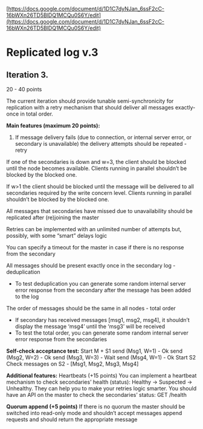 [https://docs.google.com/document/d/1D1C7dyNJan_6ssF2cC-16bWXn26TD5BlDQ1MCQu0S6Y/edit](https://docs.google.com/document/d/1D1C7dyNJan_6ssF2cC-16bWXn26TD5BlDQ1MCQu0S6Y/edit)

# Replicated log v.3

## Iteration 3.

20 - 40 points

The current iteration should provide tunable semi-synchronicity for replication with a retry mechanism that should deliver all messages exactly-once in total order.

**Main features (maximum 20 points):**

1. If message delivery fails (due to connection, or internal server error, or secondary is unavailable) the delivery attempts should be repeated - retry

If one of the secondaries is down and w=3, the client should be blocked until the node becomes available. Clients running in parallel shouldn’t be blocked by the blocked one.

If w>1 the client should be blocked until the message will be delivered to all secondaries required by the write concern level. Clients running in parallel shouldn’t be blocked by the blocked one.

All messages that secondaries have missed due to unavailability should be replicated after (re)joining the master

Retries can be implemented with an unlimited number of attempts but, possibly, with some “smart” delays logic

You can specify a timeout for the master in case if there is no response from the secondary

All messages should be present exactly once in the secondary log - deduplication

* To test deduplication you can generate some random internal server error response from the secondary after the message has been added to the log

The order of messages should be the same in all nodes - total order

* If secondary has received messages [msg1, msg2, msg4], it shouldn’t display the message ‘msg4’ until the ‘msg3’ will be received
* To test the total order, you can generate some random internal server error response from the secondaries

**Self-check acceptance test:**
Start M + S1
send (Msg1, W=1) - Ok
send (Msg2, W=2) - Ok
send (Msg3, W=3) - Wait
send (Msg4, W=1) - Ok
Start S2
Check messages on S2 - [Msg1, Msg2, Msg3, Msg4]

**Additional features:**
Heartbeats (+15 points)
You can implement a heartbeat mechanism to check secondaries’ health (status): Healthy -> Suspected -> Unhealthy.
They can help you to make your retries logic smarter.
You should have an API on the master to check the secondaries’ status: GET /health

**Quorum append (+5 points)**
If there is no quorum the master should be switched into read-only mode and shouldn’t accept messages append requests and should return the appropriate message
